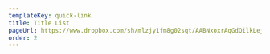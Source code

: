 ```yaml
---
templateKey: quick-link
title: Title List
pageUrl: https://www.dropbox.com/sh/mlzjy1fm8g02sqt/AABNxoxrAqGdQilkLejzdoPBa?dl=0
order: 2
---
```

